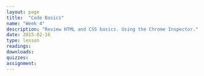 ```yaml
---
layout: page
title:  "Code Basics"
name: "Week 4"
description: "Review HTML and CSS basics. Using the Chrome Inspector."
date: 2015-02-16
type: lesson
readings: 
downloads: 
quizzes: 
assignment: 
---
```

